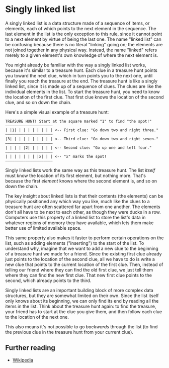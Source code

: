 # Singly linked list

A singly linked list is a data structure made of a sequence of items, or elements, each of which points to the next element in the sequence. The last element in the list is the only exception to this rule, since it cannot point to a next element by virtue of being the last one. The name "linked list" can be confusing because there is no literal "linking" going on; the elements are not joined together in any physical way. Instead, the name "linked" refers merely to a given element's own knowledge of where the next element is.

You might already be familiar with the way a singly linked list works, because it's similar to a treasure hunt. Each clue in a treasure hunt points you toward the next clue, which in turn points you to the next one, until finally you reach the treasure at the end. The treasure hunt is like a singly linked list, since it is made up of a sequence of clues. The clues are like the individual elements in the list. To start the treasure hunt, you need to know the location of the first clue. That first clue knows the location of the second clue, and so on down the chain.

Here's a simple visual example of a treasure hunt:

```
TREASURE HUNT! Start at the square marked "1" to find "the spot!"
—————————————————————
| |1| | | | | | | | | <-- First clue: "Go down two and right three."
—————————————————————
|3| | | | | | | | | | <-- Third clue: "Go down two and right seven."
—————————————————————
| | | | |2| | | | | | <-- Second clue: "Go up one and left four."
—————————————————————
| | | | | | | |x| | | <-- "x" marks the spot!
—————————————————————
```

Singly linked lists work the same way as this treasure hunt. The list *itself* must know the location of its first element, but nothing more. That's because the first *element* knows where the second element is, and so on down the chain.

The key insight about linked lists is that their contents (the elements) can be physically positioned any which way you like, much like the clues to a treasure hunt are often scattered far apart from one another. The elements don't all have to be next to each other, as though they were ducks in a row. Computers use this property of a linked list to store the list's data in whatever regions of memory they have available, which lets them make better use of limited available space.

This same property also makes it faster to perform certain operations on the list, such as adding elements ("inserting") to the start of the list. To understand why, imagine that we want to add a new clue to the beginning of a treasure hunt we made for a friend. Since the existing first clue already just points to the location of the second clue, all we have to do is write a new clue that points to the current location of the first clue. Then, instead of telling our friend where they can find the old first clue, we just tell them where they can find the new first clue. That new first clue points to the second, which already points to the third.

Singly linked lists are an important building block of more complex data structures, but they are somewhat limited on their own. Since the list itself only knows about its beginning, we can only find its end by reading all the items in the list. Think about the treasure hunt again: to find the treasure, your friend has to start at the clue you give them, and then follow each clue to the location of the next one.

This also means it's not possible to go *backwards* through the list (to find the previous clue in the treasure hunt from your current clue).

## Further reading

* [Wikipedia](https://en.wikipedia.org/wiki/Linked_list)
